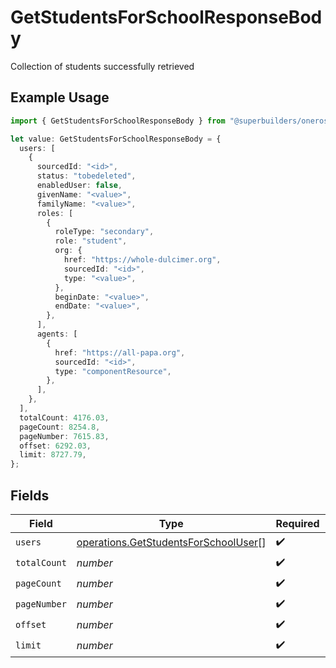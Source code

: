 # GetStudentsForSchoolResponseBody

Collection of students successfully retrieved

## Example Usage

```typescript
import { GetStudentsForSchoolResponseBody } from "@superbuilders/oneroster/models/operations";

let value: GetStudentsForSchoolResponseBody = {
  users: [
    {
      sourcedId: "<id>",
      status: "tobedeleted",
      enabledUser: false,
      givenName: "<value>",
      familyName: "<value>",
      roles: [
        {
          roleType: "secondary",
          role: "student",
          org: {
            href: "https://whole-dulcimer.org",
            sourcedId: "<id>",
            type: "<value>",
          },
          beginDate: "<value>",
          endDate: "<value>",
        },
      ],
      agents: [
        {
          href: "https://all-papa.org",
          sourcedId: "<id>",
          type: "componentResource",
        },
      ],
    },
  ],
  totalCount: 4176.03,
  pageCount: 8254.8,
  pageNumber: 7615.83,
  offset: 6292.03,
  limit: 8727.79,
};
```

## Fields

| Field                                                                                        | Type                                                                                         | Required                                                                                     | Description                                                                                  |
| -------------------------------------------------------------------------------------------- | -------------------------------------------------------------------------------------------- | -------------------------------------------------------------------------------------------- | -------------------------------------------------------------------------------------------- |
| `users`                                                                                      | [operations.GetStudentsForSchoolUser](../../models/operations/getstudentsforschooluser.md)[] | :heavy_check_mark:                                                                           | N/A                                                                                          |
| `totalCount`                                                                                 | *number*                                                                                     | :heavy_check_mark:                                                                           | N/A                                                                                          |
| `pageCount`                                                                                  | *number*                                                                                     | :heavy_check_mark:                                                                           | N/A                                                                                          |
| `pageNumber`                                                                                 | *number*                                                                                     | :heavy_check_mark:                                                                           | N/A                                                                                          |
| `offset`                                                                                     | *number*                                                                                     | :heavy_check_mark:                                                                           | N/A                                                                                          |
| `limit`                                                                                      | *number*                                                                                     | :heavy_check_mark:                                                                           | N/A                                                                                          |